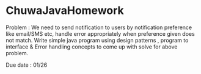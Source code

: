 # ChuwaJavaHomework


Problem : We need to send notification to users by notification preference like email/SMS etc, handle error appropriately when preference given does not match.
Write simple java program using design patterns , program to interface & Error handling concepts to come up with solve for above problem.

Due date : 01/26
